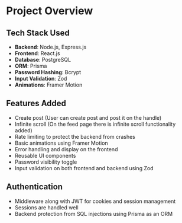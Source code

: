 # Project Overview

## Tech Stack Used
- **Backend**: Node.js, Express.js
- **Frontend**: React.js
- **Database**: PostgreSQL
- **ORM**: Prisma
- **Password Hashing**: Bcrypt
- **Input Validation**: Zod
- **Animations**: Framer Motion

## Features Added
- Create post (User can create post and post it on the handle)
- Infinite scroll (On the feed page there is infinite scroll functionality added)
- Rate limiting to protect the backend from crashes
- Basic animations using Framer Motion
- Error handling and display on the frontend
- Reusable UI components
- Password visibility toggle
- Input validation on both frontend and backend using Zod

## Authentication
- Middleware along with JWT for cookies and session management
- Sessions are handled well
- Backend protection from SQL injections using Prisma as an ORM
